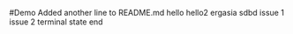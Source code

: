 #Demo
Added another line to README.md
hello
hello2
ergasia sdbd 
issue 1
issue 2 
terminal state
end
